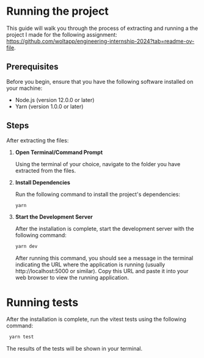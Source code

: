 # Running the project

This guide will walk you through the process of extracting and running a the project I made for the following assignment: https://github.com/woltapp/engineering-internship-2024?tab=readme-ov-file.

## Prerequisites

Before you begin, ensure that you have the following software installed on your machine:

- Node.js (version 12.0.0 or later)
- Yarn (version 1.0.0 or later)

## Steps

After extracting the files:

1. **Open Terminal/Command Prompt**

   Using the terminal of your choice, navigate to the folder you have extracted from the files.

3. **Install Dependencies**

   Run the following command to install the project's dependencies:

   ```bash
   yarn
   ```

4. **Start the Development Server**

   After the installation is complete, start the development server with the following command:

   ```bash
   yarn dev
   ```

   After running this command, you should see a message in the terminal indicating the URL where the application is running (usually http://localhost:5000 or similar). Copy this URL and paste it into your web browser to view the running application.

# Running tests

After the installation is complete, run the vitest tests using the following command:

```bash
 yarn test
```

The results of the tests will be shown in your terminal.
